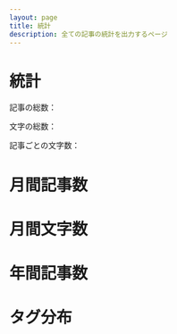 ```yaml
---
layout: page
title: 統計
description: 全ての記事の統計を出力するページ
---
```


<script src="https://cdnjs.cloudflare.com/ajax/libs/Chart.js/2.7.2/Chart.min.js"></script>
<script src="https://cdnjs.cloudflare.com/ajax/libs/randomcolor/0.5.2/randomColor.min.js"></script>

<h1>統計</h1>
<p id="total-posts">記事の総数：</p>
<p id="total-words">文字の総数：</p>
<p id="words-per-post">記事ごとの文字数：</p>

<h1>月間記事数</h1>
<canvas id="postsPerMonth" width="400" height="300"></canvas>

<h1>月間文字数</h1>
<canvas id="wordsPerMonth" width="400" height="300"></canvas>

<h1>年間記事数</h1>
<canvas id="postsPerYear" width="400" height="300"></canvas>

<h1>タグ分布</h1>
<canvas id="tagsDistr" width="400" height="300"></canvas>

<script>
	var accentColor = "#3CA2A2";

	var datePostsWords = [
		{% for post in site.posts %}
			{
				"t":"{{post.date | date: '%Y-%-m'}}",
				"year":"{{post.date | date: '%Y'}}",
				"x":1,
				"y":{{ post.content | number_of_words }}
			},
		{% endfor %}
	];

	var sy = "{{ site.posts.last.date | date: '%Y'}}",
		ey = "{{ site.posts.first.date | date: '%Y'}}";

	var datePostsWordsZeros = [];
	for (var i = parseInt(sy); i <= parseInt(ey); i++) {
		for (var j = 1; j < 13; j++) {
			datePostsWordsZeros.push({"t": '' + i + "-" + j, "x": 0, "y": 0});
		}
	}

	var datePostsWords = datePostsWordsZeros.concat(datePostsWords);

	var postsPerMonth = datePostsWords.reduce((p, c) => {
		var name = c.t;
		if (!p.hasOwnProperty(name)) {
			p[name] = 0;
		}
		p[name] = p[name] + c.x;
		return p;
	}, {});

	var postsPerYear = datePostsWords.reduce((p, c) => {
		if (c.year === undefined)
			return p;
		var name = c.year;
		if (!p.hasOwnProperty(name)) {
			p[name] = 0;
		}
		p[name] = p[name] + c.x;
		return p;
	}, {});

	var wordsPerMonth = datePostsWords.reduce((p, c) => {
		var name = c.t;
		if (!p.hasOwnProperty(name)) {
			p[name] = 0;
		}
		p[name] = p[name] + c.y;
		return p;
	}, {});


	var postsPerMonthCtx = document.getElementById("postsPerMonth").getContext('2d');
	var postsPerMonthChart = new Chart(postsPerMonthCtx, {
		type: 'bar',
		data: {
			labels: Object.keys(postsPerMonth),
			datasets: [{
				label: 'Post(s)',
				data: Object.values(postsPerMonth),
				backgroundColor: accentColor,
				borderWidth: 1
			}],
		},
		options: {
			scales: {
				xAxes: [{
					categoryPercentage: 1.0,
					barPercentage: 1.0
				}]
			}
		}
	});

	var wordsPerMonthCtx = document.getElementById("wordsPerMonth").getContext('2d');
	var wordsPerMonthChart = new Chart(wordsPerMonthCtx, {
		type: 'bar',
		data: {
			labels: Object.keys(wordsPerMonth),
			datasets: [{
				label: 'Number of words',
				data: Object.values(wordsPerMonth),
				backgroundColor: accentColor,
				borderWidth: 1
			}],
		},
		options: {
			scales: {
				xAxes: [{
					categoryPercentage: 1.0,
					barPercentage: 1.0
				}]
			}
		}
	});


	var postsPerYearCtx = document.getElementById("postsPerYear").getContext('2d');
	var postsPerYearChart = new Chart(postsPerYearCtx, {
		type: 'bar',
		data: {
			labels: Object.keys(postsPerYear),
			datasets: [{
				label: 'Number of words',
				data: Object.values(postsPerYear),
				backgroundColor: accentColor,
				borderWidth: 1
			}],
		},
		options: {
			scales: {
				xAxes: [{
					categoryPercentage: 1.0,
					barPercentage: 1.0
				}]
			}
		}
	});

	{% capture tags %}
		{% for tag in site.tags %}
			{{ tag[1].size | plus: 1000 }}#{{ tag[0] }}#{{ tag[1].size }}/
		{% endfor %}
	{% endcapture %}
	{% assign sortedtags = tags | split:'/' | sort %}

	var pieLabels = [
		{% for tag in sortedtags reversed %}
			{% assign tagitems = tag | split: '#' %}
			{% for tag in tags %} "{{ tagitems[1] }}", {% endfor %}
		{% endfor %}
	];

	var pieData = [
		{% for tag in sortedtags reversed %}
			{% assign tagitems = tag | split: '#' %}
			{% for tag in tags %} {{ tagitems[2]}}, {% endfor %}
		{% endfor %}
	];

	var tagsDistrCtx = document.getElementById("tagsDistr").getContext('2d');
	var tagsDistrChart = new Chart(tagsDistrCtx,{
		type: 'pie',
		data: {
			labels: pieLabels,
			datasets: [{
				label: "tag",
				data: pieData,
				borderColor: "#aaa",
				backgroundColor: randomColor({
					count: pieData.length,
					hue: accentColor,
					luminosity: 'dark',
				})
			}],
		},
		options: {
			responsive: true,
		}
	});
</script>

<script>
	var totalWords = [
		{% for post in site.posts %}
			{{ post.content | number_of_words }},
		{% endfor %}
	].reduce((a, b) => a + b, 0);
	var totalPosts = {{ site.posts.size }};

	function concatBoldTextToELement(id, text) {
		var abvgd = document.createElement('b');
		abvgd.innerText = ' ' + text;
		document.getElementById(id).appendChild(abvgd);
	}

	concatBoldTextToELement('total-words', totalWords);
	concatBoldTextToELement('total-posts', totalPosts);
	concatBoldTextToELement('words-per-post', totalWords / totalPosts);
</script>
